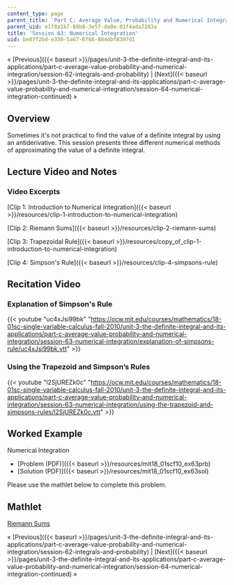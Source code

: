 ```yaml
---
content_type: page
parent_title: 'Part C: Average Value, Probability and Numerical Integration'
parent_uid: e1f8a1b7-89b8-3e57-da0e-01f4ada7283a
title: 'Session 63: Numerical Integration'
uid: be07f2bd-e330-5a67-6f66-884dbf8397d1
---
```


« [Previous]({{< baseurl >}}/pages/unit-3-the-definite-integral-and-its-applications/part-c-average-value-probability-and-numerical-integration/session-62-integrals-and-probability) | [Next]({{< baseurl >}}/pages/unit-3-the-definite-integral-and-its-applications/part-c-average-value-probability-and-numerical-integration/session-64-numerical-integration-continued) »

Overview
--------

Sometimes it's not practical to find the value of a definite integral by using an antiderivative. This session presents three different numerical methods of approximating the value of a definite integral.

Lecture Video and Notes
-----------------------

### Video Excerpts

[Clip 1: Introduction to Numerical Integration]({{< baseurl >}}/resources/clip-1-introduction-to-numerical-integration)

[Clip 2: Riemann Sums]({{< baseurl >}}/resources/clip-2-riemann-sums)

[Clip 3: Trapezoidal Rule]({{< baseurl >}}/resources/copy_of_clip-1-introduction-to-numerical-integration)

[Clip 4: Simpson's Rule]({{< baseurl >}}/resources/clip-4-simpsons-rule)

Recitation Video
----------------

### Explanation of Simpson's Rule

{{< youtube "uc4xJsi99bk" "https://ocw.mit.edu/courses/mathematics/18-01sc-single-variable-calculus-fall-2010/unit-3-the-definite-integral-and-its-applications/part-c-average-value-probability-and-numerical-integration/session-63-numerical-integration/explanation-of-simpsons-rule/uc4xJsi99bk.vtt" >}}

### Using the Trapezoid and Simpson’s Rules

{{< youtube "l2SjUREZk0c" "https://ocw.mit.edu/courses/mathematics/18-01sc-single-variable-calculus-fall-2010/unit-3-the-definite-integral-and-its-applications/part-c-average-value-probability-and-numerical-integration/session-63-numerical-integration/using-the-trapezoid-and-simpsons-rules/l2SjUREZk0c.vtt" >}}

Worked Example
--------------

Numerical Integration

*   [Problem (PDF)]({{< baseurl >}}/resources/mit18_01scf10_ex63prb)
*   [Solution (PDF)]({{< baseurl >}}/resources/mit18_01scf10_ex63sol)

Please use the mathlet below to complete this problem.

Mathlet
-------

[Riemann Sums](/ans7870/18/18.01SC/f10/mathlets/riemannSums.html "Open in a new window.")

« [Previous]({{< baseurl >}}/pages/unit-3-the-definite-integral-and-its-applications/part-c-average-value-probability-and-numerical-integration/session-62-integrals-and-probability) | [Next]({{< baseurl >}}/pages/unit-3-the-definite-integral-and-its-applications/part-c-average-value-probability-and-numerical-integration/session-64-numerical-integration-continued) »
